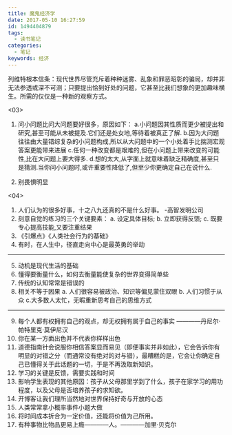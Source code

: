 ```yaml
---
title: 魔鬼经济学
date: 2017-05-10 16:27:59
id: 1494404879
tags:
  - 读书笔记
categories:
  - 笔记
keywords: 经济
---
```


列维特根本信条：现代世界尽管充斥着种种迷雾、乱象和罪恶昭彰的骗局，却并非无法参透或深不可测；只要提出恰到好处的问题，它甚至比我们想象的更加趣味横生。所需的仅仅是一种新的观察方式。


<03>
1. 问小问题比问大问题要好很多，原因如下：
  a.小问题因其性质而更少被提出和研究,甚至可能从未被提及.它们还是处女地,等待着被真正了解.
  b.因为大问题往往由大量错综复杂的小问题构成,所以从大问题中的一个小处着手比揣测宏观答案更能带来进展
  c.任何一种改变都是艰难的,但在小问题上带来改变的可能性,比在大问题上要大得多.
  d.想的太大,从字面上就意味着缺乏精确度,甚至只是猜测.当你问小问题时,或许重要性降低了,但至少你更确定自己在说什么.

2. 别畏惧明显

<04>
1. 人们认为的很多好事，十之八九还真的不是什么好事。 -高智发明公司
2. 刻意自觉的练习的三个关键要素：
  a. 设定具体目标;
  b. 立即获得反馈;
  c. 既要专心提高技能,又要注重结果
3. 《引爆点》《人类社会行为的基础》
4. 有时，在人生中，径直走向中心是最英勇的举动
--------
5. 动机是现代生活的基础
6. 懂得要衡量什么，如何去衡量能使复杂的世界变得简单些
7. 传统的认知常常是错误的
8. 相关不等于因果
  a. 人们很容易被政治、知识等偏见蒙住双眼
  b. 人们习惯于从众
  c.大多数人太忙，无暇重新思考自己的思维方式
--------
9. 每个人都有权拥有自己的观点，却无权拥有属于自己的事实 ————丹尼尔·帕特里克·莫伊尼汉
10. 你在某一方面出色并不代表你样样出色
11. 道德指南针会说服你相信答案显而易见（即便事实并非如此），它会告诉你有明显的对错之分（而通常没有绝对的对与错），最糟糕的是，它会让你确定自己已懂得关于此话题的一切，于是不再汲取新知识。
12. 学习的关键是反馈，需要实践和时间
13. 影响学生表现的其他原因：孩子从父母那里学到了什么，孩子在家学习的用功程度，以及父母是否培养孩子的求知欲。
14. 开博客让我们理所当然地对世界保持好奇与开放的心态
15. 人类常常拿小概率事件小题大做
16. 将时间成本折合为一定价值，还能将价值为己所用。
17. 有种事物比物品更易上瘾————人。————加里·贝克尔